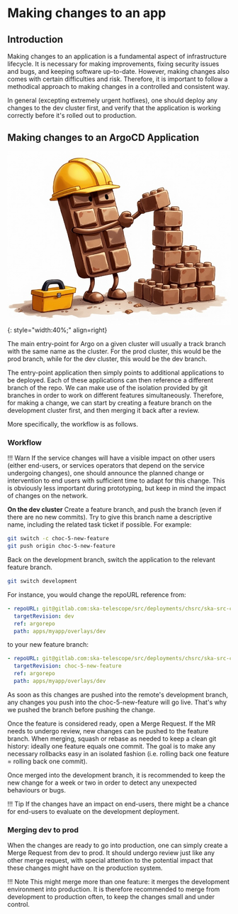 # Making changes to an app

## Introduction

Making changes to an application is a fundamental aspect of infrastructure lifecycle. It is
necessary for making improvements, fixing security issues and bugs, and keeping software up-to-date.
However, making changes also comes with certain difficulties and risk. Therefore, it is important to
follow a methodical approach to making changes in a controlled and consistent way.

In general (excepting extremely urgent hotfixes), one should deploy any changes to the dev cluster
first, and verify that the application is working correctly before it's rolled out to production.

## Making changes to an ArgoCD Application

![building blocks](../../images/chocolate_blocks.jpg){: style="width:40%;" align=right}

The main entry-point for Argo on a given cluster will usually a track branch with the same name as
the cluster. For the prod cluster, this would be the prod branch, while for the dev cluster, this
would be the dev branch.

The entry-point application then simply points to additional applications to be deployed. Each of
these applications can then reference a different branch of the repo. We can make use of the
isolation provided by git branches in order to work on different features simultaneously. Therefore,
for making a change, we can start by creating a feature branch on the development cluster first, and
then merging it back after a review.


More specifically, the workflow is as follows.

### Workflow

!!! Warn If the service changes will have a visible impact on other users (either end-users, or
         services operators that depend on the service undergoing changes), one should announce the planned
         change or intervention to end users with sufficient time to adapt for this change. This is obviously
         less important during prototyping, but keep in mind the impact of changes on the network.

**On the dev cluster** Create a feature branch, and push the branch (even if there are no new
commits). Try to give this branch name a descriptive name, including the related task ticket if
possible. For example:

```bash
git switch -c choc-5-new-feature
git push origin choc-5-new-feature
```

Back on the development branch, switch the application to the relevant feature branch. 

```bash
git switch development
```

For instance, you would change the repoURL reference from:

```yaml
- repoURL: git@gitlab.com:ska-telescope/src/deployments/chsrc/ska-src-chsrc-services-cd.git
  targetRevision: dev
  ref: argorepo
  path: apps/myapp/overlays/dev
```

to your new feature branch:

```yaml
- repoURL: git@gitlab.com:ska-telescope/src/deployments/chsrc/ska-src-chsrc-services-cd.git
  targetRevision: choc-5-new-feature
  ref: argorepo
  path: apps/myapp/overlays/dev
```

As soon as this changes are pushed into the remote's development branch, any changes you push into
the choc-5-new-feature will go live. That's why we pushed the branch before pushing the change.

Once the feature is considered ready, open a Merge Request. If the MR needs to undergo review, new
changes can be pushed to the feature branch. When merging, squash or rebase as needed to keep a
clean git history: ideally one feature equals one commit. The goal is to make any necessary
rollbacks easy in an isolated fashion (i.e. rolling back one feature = rolling back one commit).

Once merged into the development branch, it is recommended to keep the new change for a week or two
in order to detect any unexpected behaviours or bugs.

!!! Tip If the changes have an impact on end-users, there might be a chance for end-users to
        evaluate on the development deployment.

### Merging dev to prod

When the changes are ready to go into production, one can simply create a Merge Request from
dev to prod. It should undergo review just like any other merge request, with special
attention to the potential impact that these changes might have on the production system.

!!! Note
    This might merge more than one feature: it merges the development environment into
    production. It is therefore recommended to merge from development to production often, to keep
    the changes small and under control.